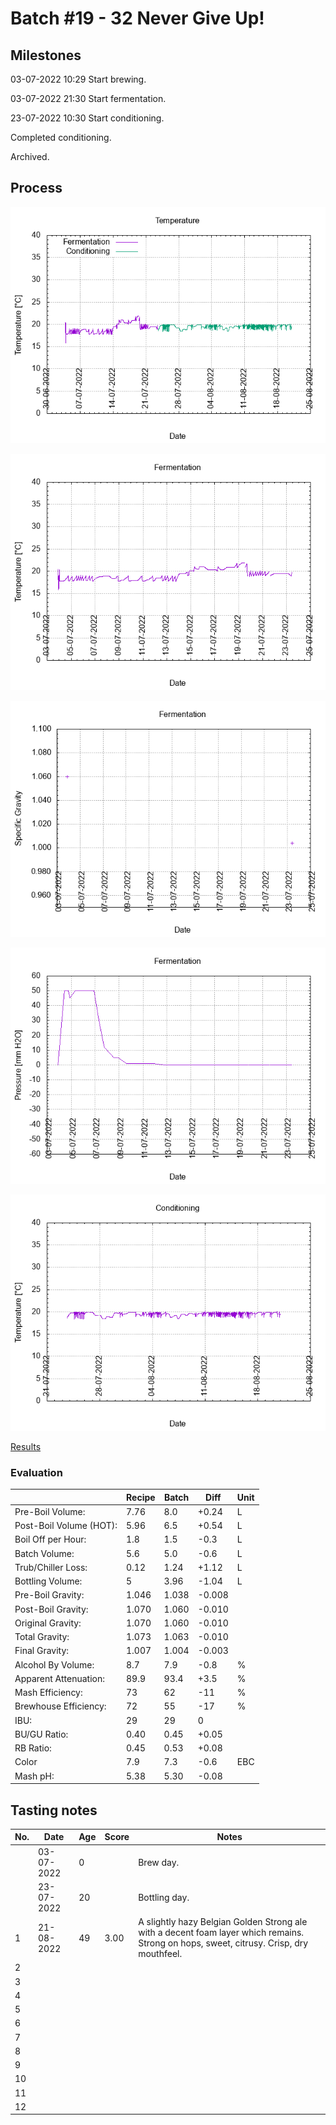 # Batch #19 - 32 Never Give Up!

## Milestones

03-07-2022 10:29 Start brewing.

03-07-2022 21:30 Start fermentation.

23-07-2022 10:30 Start conditioning.

Completed conditioning.

Archived.

## Process

![temperature](temperature.png)

![fermentation](fermentation.png)

![specific gravity](gravity.png)

![pressure](pressure.png)

![conditioning](conditioning.png)

[Results](./Batch_19_32_Never_Give_Up_results.pdf)

### Evaluation

|                         | Recipe | Batch | Diff   | Unit |
|-------------------------|--------|-------|--------|------|
| Pre-Boil Volume:        | 7.76   | 8.0   | +0.24  | L    |
| Post-Boil Volume (HOT): | 5.96   | 6.5   | +0.54  | L    |
| Boil Off per Hour:      | 1.8    | 1.5   | -0.3   | L    |
| Batch Volume:           | 5.6    | 5.0   | -0.6   | L    |
| Trub/Chiller Loss:      | 0.12   | 1.24  | +1.12  | L    |
| Bottling Volume:        | 5      | 3.96  | -1.04  | L    |
| Pre-Boil Gravity:       | 1.046  | 1.038 | -0.008 |      |
| Post-Boil Gravity:      | 1.070  | 1.060 | -0.010 |      |
| Original Gravity:       | 1.070  | 1.060 | -0.010 |      |
| Total Gravity:          | 1.073  | 1.063 | -0.010 |      |
| Final Gravity:          | 1.007  | 1.004 | -0.003 |      |
| Alcohol By Volume:      | 8.7    | 7.9   | -0.8   | %    |
| Apparent Attenuation:   | 89.9   | 93.4  | +3.5   | %    |
| Mash Efficiency:        | 73     | 62    | -11    | %    |
| Brewhouse Efficiency:   | 72     | 55    | -17    | %    |
| IBU:                    | 29     | 29    | 0      |      |
| BU/GU Ratio:            | 0.40   | 0.45  | +0.05  |      |
| RB Ratio:               | 0.45   | 0.53  | +0.08  |      |
| Color                   | 7.9    | 7.3   | -0.6   | EBC  |
| Mash pH:                | 5.38   | 5.30  | -0.08  |      |

## Tasting notes

| No. | Date       | Age | Score | Notes |
|-----|------------|-----|-------|-------|
|     | 03-07-2022 |   0 |       | Brew day. |
|     | 23-07-2022 |  20 |       | Bottling day. |
|   1 | 21-08-2022 |  49 |  3.00 | A slightly hazy Belgian Golden Strong ale with a decent foam layer which remains. Strong on hops, sweet, citrusy. Crisp, dry mouthfeel. |
|   2 |            |     |       |  |
|   3 |            |     |       |  |
|   4 |            |     |       |  |
|   5 |            |     |       |  |
|   6 |            |     |       |  |
|   7 |            |     |       |  |
|   8 |            |     |       |  |
|   9 |            |     |       |  |
|  10 |            |     |       |  |
|  11 |            |     |       |  |
|  12 |            |     |       |  |
